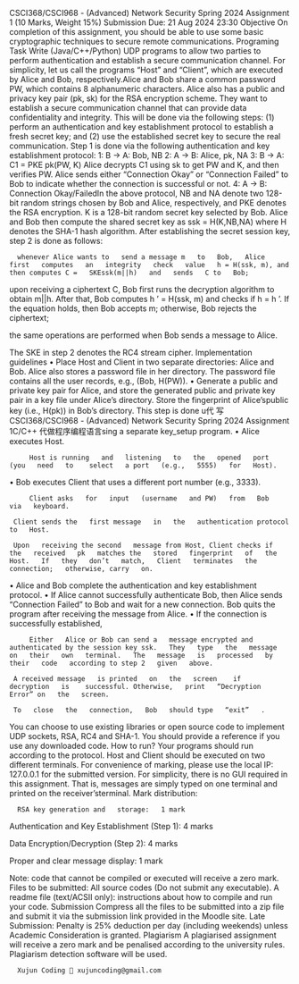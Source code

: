 CSCI368/CSCI968 - (Advanced) Network Security Spring 2024 Assignment 1 (10 Marks, Weight 15%) Submission Due: 21 Aug 2024 23:30 Objective On completion of this assignment, you should be able to use some basic cryptographic techniques to secure remote communications. Programing Task Write (Java/C++/Python) UDP programs to allow two parties to perform authentication and establish a secure communication channel. For simplicity, let us call the programs “Host” and “Client”, which are executed by Alice and Bob, respectively.Alice and Bob share a common password PW, which contains 8 alphanumeric characters. Alice also has a public and privacy key pair (pk, sk) for the RSA encryption scheme. They want to establish a secure communication channel that can provide data confidentiality and integrity. This will be done via the following steps: (1) perform an authentication and key establishment protocol to establish a fresh secret key; and (2) use the established secret key to secure the real communication. Step 1 is done via the following authentication and key establishment protocol: 1: B → A: Bob, NB 2: A → B: Alice, pk, NA 3: B → A: C1 = PKE pk(PW, K) Alice decrypts C1 using sk to get PW and K, and then verifies PW. Alice sends either “Connection Okay” or “Connection Failed” to Bob to indicate whether the connection is successful or not. 4: A → B: Connection Okay/FailedIn the above protocol, NB and NA denote two 128-bit random strings chosen by Bob and Alice, respectively, and PKE denotes the RSA encryption. K is a 128-bit random secret key selected by Bob. Alice and Bob then compute the shared secret key as ssk = H(K,NB,NA) where H denotes the SHA-1 hash algorithm. After establishing the secret session key, step 2 is done as follows:

      whenever Alice wants to   send a message m   to   Bob,   Alice   first   computes   an   integrity   check   value   h = H(ssk, m), and then computes C =   SKEssk(m||h)   and   sends   C to   Bob;

  upon   receiving   a   ciphertext   C,   Bob   first   runs the   decryption   algorithm   to   obtain   m||h.   After that,   Bob   computes   h   ’ =   H(ssk,   m)   and   checks   if h   =   h   ’.   If the   equation   holds,   then   Bob   accepts   m;   otherwise, Bob rejects the ciphertext;

  the same operations are performed when   Bob sends   a message   to   Alice.

The SKE in step 2 denotes the RC4 stream cipher. Implementation guidelines • Place Host and Client in two separate directories: Alice and Bob. Alice also stores a password file in her directory. The password file contains all the user records, e.g., (Bob, H(PW)). • Generate a public and private key pair for Alice, and store the generated public and private key pair in a key file under Alice’s directory. Store the fingerprint of Alice’spublic key (i.e., H(pk)) in Bob’s directory. This step is done u代 写CSCI368/CSCI968 - (Advanced) Network Security Spring 2024 Assignment 1C/C++ 代做程序编程语言sing a separate key_setup program. • Alice executes Host.

         Host is running   and   listening   to   the   opened   port   (you   need   to    select   a port   (e.g.,   5555)   for   Host).

• Bob executes Client that uses a different port number (e.g., 3333).

         Client asks   for   input   (username   and PW)   from   Bob   via   keyboard.

     Client sends the   first message   in   the   authentication protocol   to   Host.

     Upon   receiving the second   message from Host, Client checks if   the   received   pk   matches the   stored   fingerprint   of   the   Host.   If   they   don’t   match,   Client   terminates   the    connection;   otherwise, carry   on.

• Alice and Bob complete the authentication and key establishment protocol. • If Alice cannot successfully authenticate Bob, then Alice sends “Connection Failed” to Bob and wait for a new connection. Bob quits the program after receiving the message from Alice. • If the connection is successfully established,

         Either   Alice or Bob can send a   message encrypted and authenticated by the session key ssk.   They   type   the   message   on   their   own   terminal.   The   message   is   processed   by   their   code   according to step 2   given   above.

     A received message   is printed   on   the   screen    if   decryption   is    successful. Otherwise,   print   “Decryption   Error” on   the   screen.

     To   close   the   connection,   Bob   should type   “exit”   .

You can choose to use existing libraries or open source code to implement UDP sockets, RSA, RC4 and SHA-1. You should provide a reference if you use any downloaded code. How to run? Your programs should run according to the protocol. Host and Client should be executed on two different terminals. For convenience of marking, please use the local IP: 127.0.0.1 for the submitted version. For simplicity, there is no GUI required in this assignment. That is, messages are simply typed on one terminal and printed on the receiver’sterminal. Mark distribution:

      RSA key generation and   storage:   1 mark

  Authentication and Key Establishment (Step   1): 4 marks

  Data Encryption/Decryption (Step 2): 4 marks

  Proper and clear message display:   1 mark

Note: code that cannot be compiled or executed will receive a zero mark. Files to be submitted: All source codes (Do not submit any executable). A readme file (text/ACSII only): instructions about how to compile and run your code. Submission Compress all the files to be submitted into a zip file and submit it via the submission link provided in the Moodle site. Late Submission: Penalty is 25% deduction per day (including weekends) unless Academic Consideration is granted. Plagiarism A plagiarised assignment will receive a zero mark and be penalised according to the university rules. Plagiarism detection software will be used.

      Xujun Coding 📧 xujuncoding@gmail.com
